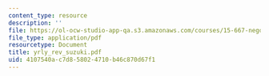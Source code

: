 ```yaml
---
content_type: resource
description: ''
file: https://ol-ocw-studio-app-qa.s3.amazonaws.com/courses/15-667-negotiation-and-conflict-management-spring-2001/4107540ac7d858024710b46c870d67f1_yrly_rev_suzuki.pdf
file_type: application/pdf
resourcetype: Document
title: yrly_rev_suzuki.pdf
uid: 4107540a-c7d8-5802-4710-b46c870d67f1
---
```

